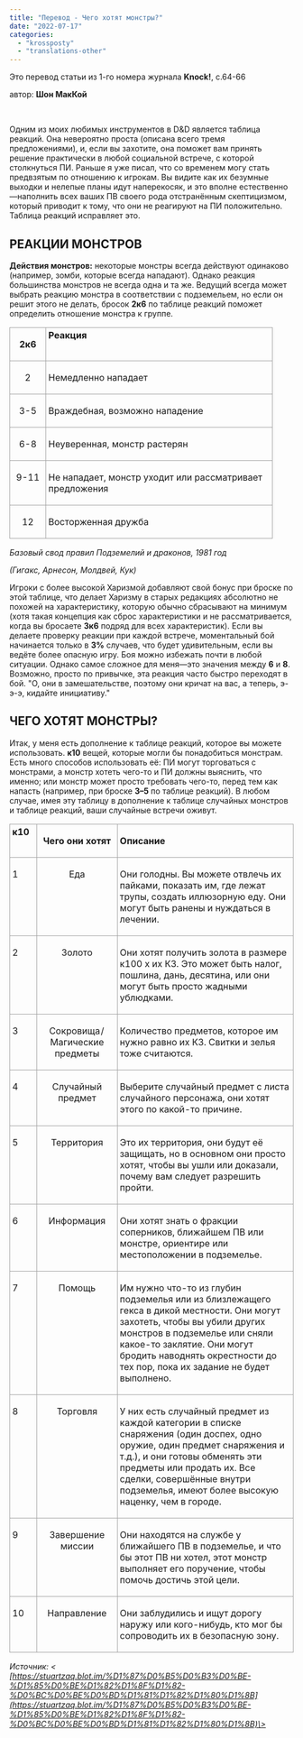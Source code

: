 ```yaml
---
title: "Перевод - Чего хотят монстры?"
date: "2022-07-17"
categories: 
  - "krossposty"
  - "translations-other"
---
```


Это перевод статьи из 1-го номера журнала **Knock!**, с.64-66

автор: **Шон МакКой**

   

Одним из моих любимых инструментов в D&D является таблица реакций. Она невероятно проста (описана всего тремя предложениями), и, если вы захотите, она поможет вам принять решение практически в любой социальной встрече, с которой столкнуться ПИ. Раньше я уже писал, что со временем могу стать предвзятым по отношению к игрокам. Вы видите как их безумные выходки и нелепые планы идут наперекосяк, и это вполне естественно—наполнить всех ваших ПВ своего рода отстранённым скептицизмом, который приводит к тому, что они не реагируют на ПИ положительно. Таблица реакций исправляет это.

## РЕАКЦИИ МОНСТРОВ

**Действия монстров:** некоторые монстры всегда действуют одинаково (например, зомби, которые всегда нападают). Однако реакция большинства монстров не всегда одна и та же. Ведущий всегда может выбрать реакцию монстра в соответствии с подземельем, но если он решит этого не делать, бросок **2к6** по таблице реакций поможет определить отношение монстра к группе.

<table style="border-collapse:collapse" border="0"><colgroup><col style="width:64px"><col style="width:402px"></colgroup><tbody valign="top"><tr><td style="padding-top: 3px; padding-left: 4px; padding-bottom: 3px; padding-right: 4px; border-top:  solid #a3a3a3 1.0pt; border-left:  solid #a3a3a3 1.0pt; border-bottom:  solid #a3a3a3 1.0pt; border-right:  solid #a3a3a3 1.0pt"><p style="text-align: center"><strong>2к6</strong></p></td><td style="padding-top: 3px; padding-left: 4px; padding-bottom: 3px; padding-right: 4px; border-top:  solid #a3a3a3 1.0pt; border-left:  none; border-bottom:  solid #a3a3a3 1.0pt; border-right:  solid #a3a3a3 1.0pt"><strong>Реакция</strong><p></p></td></tr><tr><td style="padding-top: 3px; padding-left: 4px; padding-bottom: 3px; padding-right: 4px; border-top:  none; border-left:  solid #a3a3a3 1.0pt; border-bottom:  solid #a3a3a3 1.0pt; border-right:  solid #a3a3a3 1.0pt"><p style="text-align: center">2</p></td><td style="padding-top: 3px; padding-left: 4px; padding-bottom: 3px; padding-right: 4px; border-top:  none; border-left:  none; border-bottom:  solid #a3a3a3 1.0pt; border-right:  solid #a3a3a3 1.0pt"><p>Немедленно нападает</p></td></tr><tr><td style="padding-top: 3px; padding-left: 4px; padding-bottom: 3px; padding-right: 4px; border-top:  none; border-left:  solid #a3a3a3 1.0pt; border-bottom:  solid #a3a3a3 1.0pt; border-right:  solid #a3a3a3 1.0pt"><p style="text-align: center">3-5</p></td><td style="padding-top: 3px; padding-left: 4px; padding-bottom: 3px; padding-right: 4px; border-top:  none; border-left:  none; border-bottom:  solid #a3a3a3 1.0pt; border-right:  solid #a3a3a3 1.0pt"><p>Враждебная, возможно нападение</p></td></tr><tr><td style="padding-top: 3px; padding-left: 4px; padding-bottom: 3px; padding-right: 4px; border-top:  none; border-left:  solid #a3a3a3 1.0pt; border-bottom:  solid #a3a3a3 1.0pt; border-right:  solid #a3a3a3 1.0pt"><p style="text-align: center">6-8</p></td><td style="padding-top: 3px; padding-left: 4px; padding-bottom: 3px; padding-right: 4px; border-top:  none; border-left:  none; border-bottom:  solid #a3a3a3 1.0pt; border-right:  solid #a3a3a3 1.0pt"><p>Неуверенная, монстр растерян</p></td></tr><tr><td style="padding-top: 3px; padding-left: 4px; padding-bottom: 3px; padding-right: 4px; border-top:  none; border-left:  solid #a3a3a3 1.0pt; border-bottom:  solid #a3a3a3 1.0pt; border-right:  solid #a3a3a3 1.0pt"><p style="text-align: center">9-11</p></td><td style="padding-top: 3px; padding-left: 4px; padding-bottom: 3px; padding-right: 4px; border-top:  none; border-left:  none; border-bottom:  solid #a3a3a3 1.0pt; border-right:  solid #a3a3a3 1.0pt"><p>Не нападает, монстр уходит или рассматривает предложения</p></td></tr><tr><td style="padding-top: 3px; padding-left: 4px; padding-bottom: 3px; padding-right: 4px; border-top:  none; border-left:  solid #a3a3a3 1.0pt; border-bottom:  solid #a3a3a3 1.0pt; border-right:  solid #a3a3a3 1.0pt"><p style="text-align: center">12</p></td><td style="padding-top: 3px; padding-left: 4px; padding-bottom: 3px; padding-right: 4px; border-top:  none; border-left:  none; border-bottom:  solid #a3a3a3 1.0pt; border-right:  solid #a3a3a3 1.0pt"><p>Восторженная дружба</p></td></tr></tbody></table>

_Базовый свод правил Подземелий и драконов, 1981 год_

_(Гигакс, Арнесон, Молдвей, Кук)_

Игроки с более высокой Харизмой добавляют свой бонус при броске по этой таблице, что делает Харизму в старых редакциях абсолютно не похожей на характеристику, которую обычно сбрасывают на минимум (хотя такая концепция как сброс характеристики и не рассматривается, когда вы бросаете **3к6** подряд для всех характеристик). Если вы делаете проверку реакции при каждой встрече, моментальный бой начинается только в **3%** случаев, что будет удивительным, если вы ведёте более опасную игру. Боя можно избежать почти в любой ситуации. Однако самое сложное для меня—это значения между **6** и **8**. Возможно, просто по привычке, эта реакция часто быстро переходят в бой. "О, они в замешательстве, поэтому они кричат на вас, а теперь, э-э-э, кидайте инициативу."

## ЧЕГО ХОТЯТ МОНСТРЫ?

Итак, у меня есть дополнение к таблице реакций, которое вы можете использовать. **к10** вещей, которые могли бы понадобиться монстрам. Есть много способов использовать её: ПИ могут торговаться с монстрами, а монстр хотеть чего-то и ПИ должны выяснить, что именно; или монстр может просто требовать чего-то, перед тем как напасть (например, при броске **3–5** по таблице реакций). В любом случае, имея эту таблицу в дополнение к таблице случайных монстров и таблице реакций, ваши случайные встречи оживут.

<table style="border-collapse:collapse" border="0"><colgroup><col style="width:54px"><col style="width:163px"><col style="width:428px"></colgroup><tbody valign="top"><tr><td style="padding-top: 3px; padding-left: 4px; padding-bottom: 3px; padding-right: 4px; border-top:  solid #a3a3a3 1.0pt; border-left:  solid #a3a3a3 1.0pt; border-bottom:  solid #a3a3a3 1.0pt; border-right:  solid #a3a3a3 1.0pt"><strong>к10</strong><p></p></td><td style="padding-top: 3px; padding-left: 4px; padding-bottom: 3px; padding-right: 4px; border-top:  solid #a3a3a3 1.0pt; border-left:  none; border-bottom:  solid #a3a3a3 1.0pt; border-right:  solid #a3a3a3 1.0pt"><p style="text-align: center"><strong>Чего они хотят</strong></p></td><td style="padding-top: 3px; padding-left: 4px; padding-bottom: 3px; padding-right: 4px; border-top:  solid #a3a3a3 1.0pt; border-left:  none; border-bottom:  solid #a3a3a3 1.0pt; border-right:  solid #a3a3a3 1.0pt"><p><strong>Описание</strong></p></td></tr><tr><td style="padding-top: 3px; padding-left: 4px; padding-bottom: 3px; padding-right: 4px; border-top:  none; border-left:  solid #a3a3a3 1.0pt; border-bottom:  solid #a3a3a3 1.0pt; border-right:  solid #a3a3a3 1.0pt"><p>1</p></td><td style="padding-top: 3px; padding-left: 4px; padding-bottom: 3px; padding-right: 4px; border-top:  none; border-left:  none; border-bottom:  solid #a3a3a3 1.0pt; border-right:  solid #a3a3a3 1.0pt"><p style="text-align: center">Еда</p></td><td style="padding-top: 3px; padding-left: 4px; padding-bottom: 3px; padding-right: 4px; border-top:  none; border-left:  none; border-bottom:  solid #a3a3a3 1.0pt; border-right:  solid #a3a3a3 1.0pt"><p>Они голодны. Вы можете отвлечь их пайками, показать им, где лежат трупы, создать иллюзорную еду. Они могут быть ранены и нуждаться в лечении.</p></td></tr><tr><td style="padding-top: 3px; padding-left: 4px; padding-bottom: 3px; padding-right: 4px; border-top:  none; border-left:  solid #a3a3a3 1.0pt; border-bottom:  solid #a3a3a3 1.0pt; border-right:  solid #a3a3a3 1.0pt"><p>2</p></td><td style="padding-top: 3px; padding-left: 4px; padding-bottom: 3px; padding-right: 4px; border-top:  none; border-left:  none; border-bottom:  solid #a3a3a3 1.0pt; border-right:  solid #a3a3a3 1.0pt"><p style="text-align: center">Золото</p></td><td style="padding-top: 3px; padding-left: 4px; padding-bottom: 3px; padding-right: 4px; border-top:  none; border-left:  none; border-bottom:  solid #a3a3a3 1.0pt; border-right:  solid #a3a3a3 1.0pt"><p>Они хотят получить золота в размере к100 x их КЗ. Это может быть налог, пошлина, дань, десятина, или они могут быть просто жадными ублюдками.</p></td></tr><tr><td style="padding-top: 3px; padding-left: 4px; padding-bottom: 3px; padding-right: 4px; border-top:  none; border-left:  solid #a3a3a3 1.0pt; border-bottom:  solid #a3a3a3 1.0pt; border-right:  solid #a3a3a3 1.0pt"><p>3</p></td><td style="padding-top: 3px; padding-left: 4px; padding-bottom: 3px; padding-right: 4px; border-top:  none; border-left:  none; border-bottom:  solid #a3a3a3 1.0pt; border-right:  solid #a3a3a3 1.0pt"><p style="text-align: center">Сокровища / Магические предметы</p></td><td style="padding-top: 3px; padding-left: 4px; padding-bottom: 3px; padding-right: 4px; border-top:  none; border-left:  none; border-bottom:  solid #a3a3a3 1.0pt; border-right:  solid #a3a3a3 1.0pt"><p>Количество предметов, которое им нужно равно их КЗ. Свитки и зелья тоже считаются.</p></td></tr><tr><td style="padding-top: 3px; padding-left: 4px; padding-bottom: 3px; padding-right: 4px; border-top:  none; border-left:  solid #a3a3a3 1.0pt; border-bottom:  solid #a3a3a3 1.0pt; border-right:  solid #a3a3a3 1.0pt"><p>4</p></td><td style="padding-top: 3px; padding-left: 4px; padding-bottom: 3px; padding-right: 4px; border-top:  none; border-left:  none; border-bottom:  solid #a3a3a3 1.0pt; border-right:  solid #a3a3a3 1.0pt"><p style="text-align: center">Случайный предмет</p></td><td style="padding-top: 3px; padding-left: 4px; padding-bottom: 3px; padding-right: 4px; border-top:  none; border-left:  none; border-bottom:  solid #a3a3a3 1.0pt; border-right:  solid #a3a3a3 1.0pt"><p>Выберите случайный предмет с листа случайного персонажа, они хотят этого по какой-то причине.</p></td></tr><tr><td style="padding-top: 3px; padding-left: 4px; padding-bottom: 3px; padding-right: 4px; border-top:  none; border-left:  solid #a3a3a3 1.0pt; border-bottom:  solid #a3a3a3 1.0pt; border-right:  solid #a3a3a3 1.0pt"><p>5</p></td><td style="padding-top: 3px; padding-left: 4px; padding-bottom: 3px; padding-right: 4px; border-top:  none; border-left:  none; border-bottom:  solid #a3a3a3 1.0pt; border-right:  solid #a3a3a3 1.0pt"><p style="text-align: center">Территория</p></td><td style="padding-top: 3px; padding-left: 4px; padding-bottom: 3px; padding-right: 4px; border-top:  none; border-left:  none; border-bottom:  solid #a3a3a3 1.0pt; border-right:  solid #a3a3a3 1.0pt"><p>Это их территория, они будут её защищать, но в основном они просто хотят, чтобы вы ушли или доказали, почему вам следует разрешить пройти.</p></td></tr><tr><td style="padding-top: 3px; padding-left: 4px; padding-bottom: 3px; padding-right: 4px; border-top:  none; border-left:  solid #a3a3a3 1.0pt; border-bottom:  solid #a3a3a3 1.0pt; border-right:  solid #a3a3a3 1.0pt"><p>6</p></td><td style="padding-top: 3px; padding-left: 4px; padding-bottom: 3px; padding-right: 4px; border-top:  none; border-left:  none; border-bottom:  solid #a3a3a3 1.0pt; border-right:  solid #a3a3a3 1.0pt"><p style="text-align: center">Информация</p></td><td style="padding-top: 3px; padding-left: 4px; padding-bottom: 3px; padding-right: 4px; border-top:  none; border-left:  none; border-bottom:  solid #a3a3a3 1.0pt; border-right:  solid #a3a3a3 1.0pt"><p>Они хотят знать о фракции соперников, ближайшем ПВ или монстре, ориентире или местоположении в подземелье.</p></td></tr><tr><td style="padding-top: 3px; padding-left: 4px; padding-bottom: 3px; padding-right: 4px; border-top:  none; border-left:  solid #a3a3a3 1.0pt; border-bottom:  solid #a3a3a3 1.0pt; border-right:  solid #a3a3a3 1.0pt"><p>7</p></td><td style="padding-top: 3px; padding-left: 4px; padding-bottom: 3px; padding-right: 4px; border-top:  none; border-left:  none; border-bottom:  solid #a3a3a3 1.0pt; border-right:  solid #a3a3a3 1.0pt"><p style="text-align: center">Помощь</p></td><td style="padding-top: 3px; padding-left: 4px; padding-bottom: 3px; padding-right: 4px; border-top:  none; border-left:  none; border-bottom:  solid #a3a3a3 1.0pt; border-right:  solid #a3a3a3 1.0pt"><p>Им нужно что-то из глубин подземелья или из близлежащего гекса в дикой местности. Они могут захотеть, чтобы вы убили других монстров в подземелье или сняли какое-то заклятие. Они могут бродить наводнять окрестности до тех пор, пока их задание не будет выполнено.</p></td></tr><tr><td style="padding-top: 3px; padding-left: 4px; padding-bottom: 3px; padding-right: 4px; border-top:  none; border-left:  solid #a3a3a3 1.0pt; border-bottom:  solid #a3a3a3 1.0pt; border-right:  solid #a3a3a3 1.0pt"><p>8</p></td><td style="padding-top: 3px; padding-left: 4px; padding-bottom: 3px; padding-right: 4px; border-top:  none; border-left:  none; border-bottom:  solid #a3a3a3 1.0pt; border-right:  solid #a3a3a3 1.0pt"><p style="text-align: center">Торговля</p></td><td style="padding-top: 3px; padding-left: 4px; padding-bottom: 3px; padding-right: 4px; border-top:  none; border-left:  none; border-bottom:  solid #a3a3a3 1.0pt; border-right:  solid #a3a3a3 1.0pt"><p>У них есть случайный предмет из каждой категории в списке снаряжения (один доспех, одно оружие, один предмет снаряжения и т.д.), и они готовы обменять эти предметы или продать их. Все сделки, совершённые внутри подземелья, имеют более высокую наценку, чем в городе.</p></td></tr><tr><td style="padding-top: 3px; padding-left: 4px; padding-bottom: 3px; padding-right: 4px; border-top:  none; border-left:  solid #a3a3a3 1.0pt; border-bottom:  solid #a3a3a3 1.0pt; border-right:  solid #a3a3a3 1.0pt"><p>9</p></td><td style="padding-top: 3px; padding-left: 4px; padding-bottom: 3px; padding-right: 4px; border-top:  none; border-left:  none; border-bottom:  solid #a3a3a3 1.0pt; border-right:  solid #a3a3a3 1.0pt"><p style="text-align: center">Завершение миссии</p></td><td style="padding-top: 3px; padding-left: 4px; padding-bottom: 3px; padding-right: 4px; border-top:  none; border-left:  none; border-bottom:  solid #a3a3a3 1.0pt; border-right:  solid #a3a3a3 1.0pt"><p>Они находятся на службе у ближайшего ПВ в подземелье, и что бы этот ПВ ни хотел, этот монстр выполняет его поручение, чтобы помочь достичь этой цели.</p></td></tr><tr><td style="padding-top: 3px; padding-left: 4px; padding-bottom: 3px; padding-right: 4px; border-top:  none; border-left:  solid #a3a3a3 1.0pt; border-bottom:  solid #a3a3a3 1.0pt; border-right:  solid #a3a3a3 1.0pt"><p>10</p></td><td style="padding-top: 3px; padding-left: 4px; padding-bottom: 3px; padding-right: 4px; border-top:  none; border-left:  none; border-bottom:  solid #a3a3a3 1.0pt; border-right:  solid #a3a3a3 1.0pt"><p style="text-align: center">Направление</p></td><td style="padding-top: 3px; padding-left: 4px; padding-bottom: 3px; padding-right: 4px; border-top:  none; border-left:  none; border-bottom:  solid #a3a3a3 1.0pt; border-right:  solid #a3a3a3 1.0pt"><p>Они заблудились и ищут дорогу наружу или кого-нибудь, кто мог бы сопроводить их в безопасную зону.</p></td></tr></tbody></table>

_Источник: < [https://stuartzaq.blot.im/%D1%87%D0%B5%D0%B3%D0%BE-%D1%85%D0%BE%D1%82%D1%8F%D1%82-%D0%BC%D0%BE%D0%BD%D1%81%D1%82%D1%80%D1%8B](https://stuartzaq.blot.im/%D1%87%D0%B5%D0%B3%D0%BE-%D1%85%D0%BE%D1%82%D1%8F%D1%82-%D0%BC%D0%BE%D0%BD%D1%81%D1%82%D1%80%D1%8B)\>_
